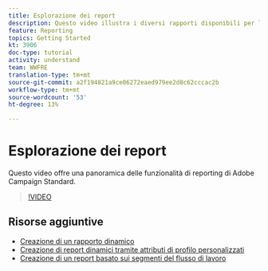 ```yaml
---
title: Esplorazione dei report
description: Questo video illustra i diversi rapporti disponibili per la consegna tramite e-mail.
feature: Reporting
topics: Getting Started
kt: 3906
doc-type: tutorial
activity: understand
team: WWFRE
translation-type: tm+mt
source-git-commit: a2f194821a9ce06272eaed979ee2d8c62cccac2b
workflow-type: tm+mt
source-wordcount: '53'
ht-degree: 13%

---
```



# Esplorazione dei report

Questo video offre una panoramica delle funzionalità di reporting di Adobe Campaign Standard.

>[!VIDEO](https://video.tv.adobe.com/v/23021?quality=12)

## Risorse aggiuntive

* [Creazione di un rapporto dinamico](/help/reporting/creating-a-dynamic-report.md)
* [Creazione di report dinamici tramite attributi di profilo personalizzati](/help/reporting/custom-profile-attributes-dynamic-reports.md)
* [Creazione di un report basato sui segmenti del flusso di lavoro](/help/reporting/report-on-workflow-segments.md)
